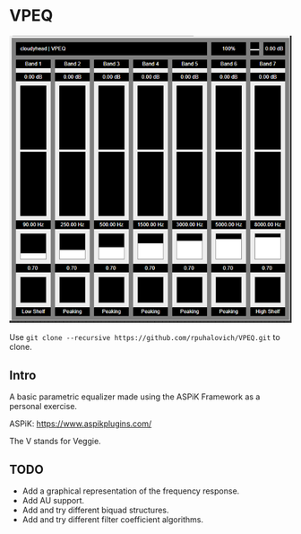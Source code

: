 # VPEQ

![VPEQ_screenshot](project_source/resources/my_resources/bg/reference.png)

Use ```git clone --recursive https://github.com/rpuhalovich/VPEQ.git``` to clone.

## Intro

A basic parametric equalizer made using the ASPiK Framework as a personal exercise.

ASPiK: https://www.aspikplugins.com/

The V stands for Veggie.

## TODO

- Add a graphical representation of the frequency response.
- Add AU support.
- Add and try different biquad structures.
- Add and try different filter coefficient algorithms.
